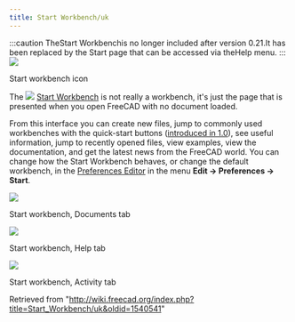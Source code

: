 ```yaml
---
title: Start Workbench/uk
---
```

:::caution
TheStart Workbenchis no longer included after version 0.21.It has been replaced by the Start page that can be accessed via theHelp menu.
:::
![](/images/Workbench_Start.svg)

Start workbench icon

The ![](/images/Workbench_Start.svg) [Start Workbench](/Start_Workbench "Start Workbench") is not really a workbench, it's just the page that is presented when you open FreeCAD with no document loaded.

From this interface you can create new files, jump to commonly used workbenches with the quick-start buttons ([introduced in 1.0](/Release_notes_1.0 "Release notes 1.0")), see useful information, jump to recently opened files, view examples, view the documentation, and get the latest news from the FreeCAD world. You can change how the Start Workbench behaves, or change the default workbench, in the [Preferences Editor](/Preferences_Editor "Preferences Editor") in the menu **Edit → Preferences → Start**.

![](/images/Start_Documents.png)

Start workbench, Documents tab

![](/images/Start_Help.png)

Start workbench, Help tab

![](/images/Start_Activity.png)

Start workbench, Activity tab

Retrieved from "<http://wiki.freecad.org/index.php?title=Start_Workbench/uk&oldid=1540541>"